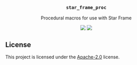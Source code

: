 <h3 align="center">
  <code>star_frame_proc</code>
</h3>
<p align="center">
 Procedural macros for use with Star Frame
</p>
<p align="center">
  <a href="https://crates.io/crates/star_frame_proc"><img src="https://img.shields.io/crates/v/star_frame_proc?logo=rust" /></a>
  <a href="https://docs.rs/star_frame_proc"><img src="https://img.shields.io/docsrs/star_frame_proc?logo=docsdotrs" /></a>
</p>

## License

This project is licensed under the [Apache-2.0](LICENSE) license.
